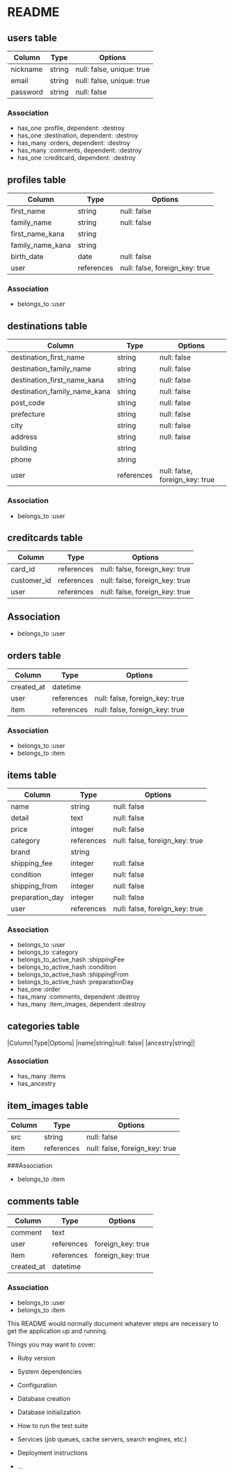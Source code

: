 # README

## users table

|Column|Type|Options|
|------|----| -------|
|nickname|string|null: false, unique: true|
|email|string|null: false, unique: true|
|password|string|null: false|

### Association
- has_one :profile, dependent: :destroy
- has_one :destination, dependent: :destroy
- has_many :orders, dependent: :destroy
- has_many :comments, dependent: :destroy
- has_one :creditcard, dependent: :destroy


## profiles table

|Column|Type|Options|
|------|----|-------|
|first_name|string|null: false|
|family_name|string|null: false|
|first_name_kana|string||null: false|
|family_name_kana|string||null: false|
|birth_date|date|null: false|
|user|references|null: false, foreign_key: true|

### Association
- belongs_to :user


## destinations table

|Column|Type|Options|
|------|----|-------|
|destination_first_name|string|null: false|
|destination_family_name|string|null: false|
|destination_first_name_kana|string|null: false|
|destination_family_name_kana|string|null: false|
|post_code|string|null: false|
|prefecture|string|null: false|
|city|string|null: false|
|address|string|null: false|
|building|string||
|phone|string||
|user|references|null: false, foreign_key: true|

### Association
- belongs_to :user

## creditcards table

|Column|Type|Options|
|------|----|-------|
|card_id|references|null: false, foreign_key: true|
|customer_id|references|null: false, foreign_key: true|
|user|references|null: false, foreign_key: true|
<!-- コードレビューしていないため、referenece型かinteger型なのかはテーブル作成時に要確認 -->

## Association
- belongs_to :user


## orders table
|Column|Type|Options|
|------|----|-------|
|created_at|datetime||
|user|references|null: false, foreign_key: true|
|item|references|null: false, foreign_key: true|

### Association
- belongs_to :user
- belongs_to :item


## items table

|Column|Type|Options|
|------|----|-------|
|name|string|null: false|
|detail|text|null: false|
|price|integer|null: false|
|category|references|null: false, foreign_key: true|
|brand|string||
|shipping_fee|integer|null: false|
|condition|integer|null: false|
|shipping_from|integer|null: false|
|preparation_day|integer|null: false|
|user|references|null: false, foreign_key: true|
<!-- active_hashを使用するものはreference型ではなくintegerでforeign_keyも使用しない（レビューにて確認済） -->

### Association
<!-- ブランドは任意記載なので紐づかないかもしれない-->
<!-- - belongs_to :brand -->
- belongs_to :user
- belongs_to :category
- belongs_to_active_hash :shippingFee
- belongs_to_active_hash :condition
- belongs_to_active_hash :shippingFrom
- belongs_to_active_hash :preparationDay
- has_one :order
- has_many :comments, dependent :destroy
- has_many :item_images, dependent :destroy


## categories table
|Column|Type|Options|
|name|string|null: false|
|ancestry|string||

### Association
 - has_many :items
 - has_ancestry


## item_images table

|Column|Type|Options|
|------|----|-------|
|src|string|null: false|
|item|references|null: false, foreign_key: true|

###Association

- belongs_to :item

<!-- 以下は追加実装のため最初は不要 -->
## comments table

|Column|Type|Options|
|------|----|-------|
|comment|text||
|user|references|foreign_key: true|
|item|references|foreign_key: true|
|created_at|datetime||

### Association

- belongs_to :user
- belongs_to :item



This README would normally document whatever steps are necessary to get the
application up and running.

Things you may want to cover:

* Ruby version

* System dependencies

* Configuration

* Database creation

* Database initialization

* How to run the test suite

* Services (job queues, cache servers, search engines, etc.)

* Deployment instructions

* ...

